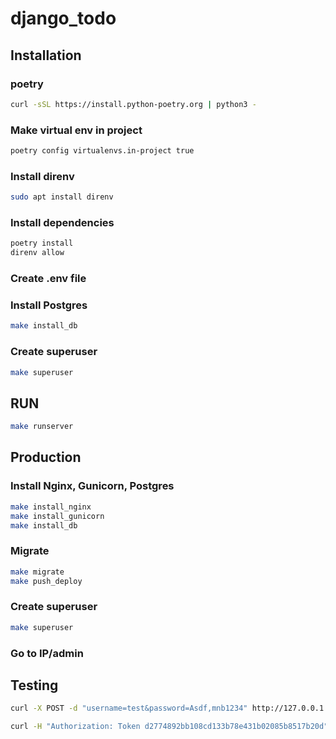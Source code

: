 # django_todo



## Installation
### poetry 
```sh
curl -sSL https://install.python-poetry.org | python3 -
```

### Make virtual env in project
```sh
poetry config virtualenvs.in-project true
```
### Install direnv
```sh
sudo apt install direnv
```

### Install dependencies
```sh
poetry install
direnv allow
```

### Create .env file

### Install Postgres
```sh
make install_db
```

### Create superuser
```sh
make superuser
```


## RUN
```sh
make runserver
```


## Production
### Install Nginx, Gunicorn, Postgres
```sh
make install_nginx
make install_gunicorn
make install_db
```

### Migrate
```sh
make migrate
make push_deploy
```

### Create superuser
```sh
make superuser
```

### Go to IP/admin


## Testing

```sh
curl -X POST -d "username=test&password=Asdf,mnb1234" http://127.0.0.1:8000/api-token-auth/

```


```sh
curl -H "Authorization: Token d2774892bb108cd133b78e431b02085b8517b20d" http://127.0.0.1:8000/api/todos/
```
